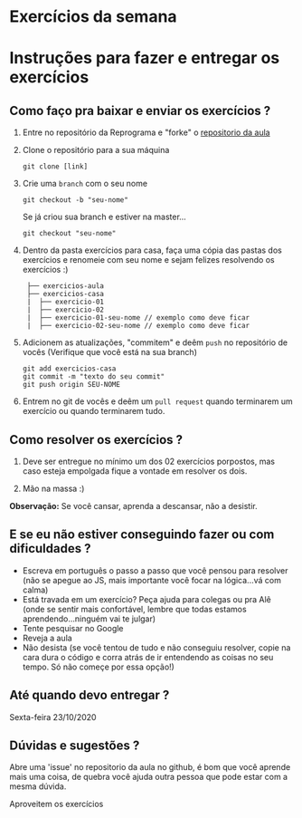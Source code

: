 





# Exercícios da semana

# Instruções para fazer e entregar os exercícios 

## Como faço pra baixar e enviar os exercícios ?

1. Entre no repositório da Reprograma e "forke" o [repositorio da aula](https://github.com/reprograma/On8-javascript-iv)

2. Clone o repositório para a sua máquina

   ```
   git clone [link]
   ```

3. Crie uma `branch` com o seu nome

   ```
   git checkout -b "seu-nome"
   ```

   Se já criou sua branch e estiver na master...

   ```
   git checkout "seu-nome"
   ```

4. Dentro da pasta exercícios para casa, faça uma cópia das pastas dos exercícios e renomeie com seu nome e sejam felizes resolvendo os exercícios :)
   ```
    ├── exercicios-aula
    ├── exercicios-casa
    |  ├── exercicio-01
    |  ├── exercicio-02
    |  ├── exercicio-01-seu-nome // exemplo como deve ficar
    |  ├── exercicio-02-seu-nome // exemplo como deve ficar
   ```

5. Adicionem as atualizações, "commitem" e deêm `push` no repositório de vocês
   (Verifique que você está na sua branch)

   ```
   git add exercicios-casa
   git commit -m "texto do seu commit"
   git push origin SEU-NOME
   ```

6. Entrem no git de vocês e deêm um `pull request` quando terminarem um exercício ou quando terminarem tudo.


## Como resolver os exercícios ?

1. Deve ser entregue no mínimo um dos 02 exercícios porpostos, mas caso esteja empolgada fique a vontade em resolver os dois.

2. Mão na massa :)


**Observação:** Se você cansar, aprenda a descansar, não a desistir. 


## E se eu não estiver conseguindo fazer ou com dificuldades ?

- Escreva em português o passo a passo que você pensou para resolver (não se apegue ao JS, mais importante você focar na lógica...vá com calma)
- Está travada em um exercício? Peça ajuda para colegas ou pra Alê (onde se sentir mais confortável, lembre que todas estamos aprendendo...ninguém vai te julgar)
- Tente pesquisar no Google
- Reveja a aula
- Não desista (se você tentou de tudo e não conseguiu resolver, copie na cara dura o código e corra atrás de ir entendendo as coisas no seu tempo. Só não começe por essa opção!)


## Até quando devo entregar ?

Sexta-feira 23/10/2020

## Dúvidas e sugestões ?

Abre uma 'issue' no repositorio da aula no github, é bom que você aprende mais uma coisa,  de quebra você ajuda outra pessoa que pode estar com a mesma dúvida. 

Aproveitem os exercícios